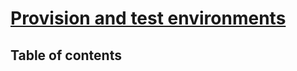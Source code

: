 # [Provision and test environments](https://learn.microsoft.com/en-us/training/modules/configure-provision-environments/) <!-- omit in toc -->

## Table of contents <!-- omit in toc -->
